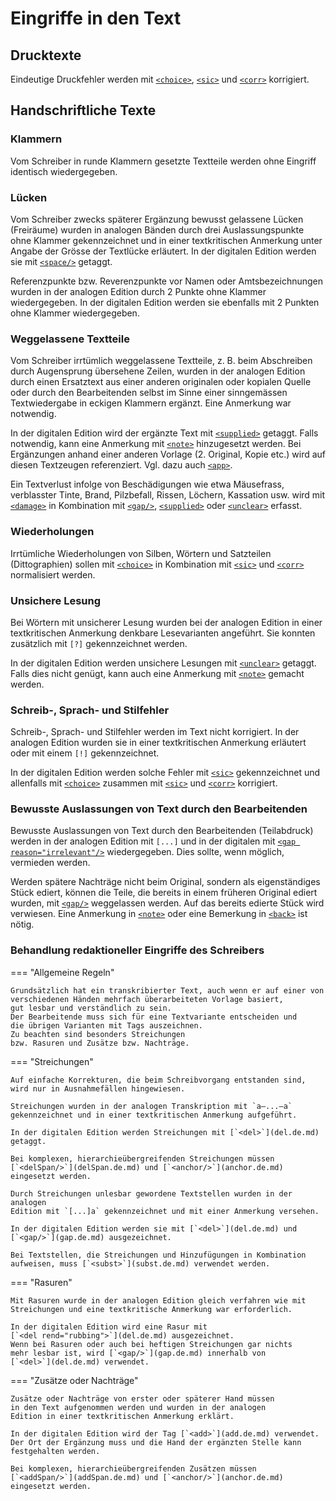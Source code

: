 # Eingriffe in den Text

## Drucktexte

Eindeutige Druckfehler werden mit [`<choice>`](choice.de.md),
[`<sic>`](sic.de.md) und [`<corr>`](corr.de.md) korrigiert.

## Handschriftliche Texte

### Klammern

Vom Schreiber in runde Klammern gesetzte Textteile werden ohne Eingriff
identisch wiedergegeben.

### Lücken

Vom Schreiber zwecks späterer Ergänzung bewusst gelassene Lücken
(Freiräume) wurden in analogen Bänden durch drei Auslassungspunkte
ohne Klammer gekennzeichnet und in einer textkritischen Anmerkung unter
Angabe der Grösse der Textlücke erläutert.
In der digitalen Edition werden sie mit [`<space/>`](space.de.md) getaggt.

Referenzpunkte bzw. Reverenzpunkte vor Namen oder Amtsbezeichnungen
wurden in der analogen Edition durch 2 Punkte ohne Klammer wiedergegeben.
In der digitalen Edition werden sie ebenfalls mit 2 Punkten ohne Klammer
wiedergegeben.

### Weggelassene Textteile

Vom Schreiber irrtümlich weggelassene Textteile,
z. B. beim Abschreiben durch Augensprung übersehene Zeilen,
wurden in der analogen Edition durch einen Ersatztext aus
einer anderen originalen oder kopialen Quelle oder durch
den Bearbeitenden selbst im Sinne einer sinngemässen
Textwiedergabe in eckigen Klammern ergänzt.
Eine Anmerkung war notwendig.

In der digitalen Edition wird der ergänzte Text mit
[`<supplied>`](supplied.de.md) getaggt.
Falls notwendig, kann eine Anmerkung mit [`<note>`](note.de.md)
hinzugesetzt werden.
Bei Ergänzungen anhand einer anderen Vorlage (2. Original, Kopie etc.)
wird auf diesen Textzeugen referenziert.
Vgl. dazu auch [`<app>`](app.de.md).

Ein Textverlust infolge von Beschädigungen wie etwa Mäusefrass,
verblasster Tinte, Brand, Pilzbefall, Rissen, Löchern, Kassation usw.
wird mit [`<damage>`](damage.de.md) in Kombination mit [`<gap/>`](gap.de.md),
[`<supplied>`](supplied.de.md) oder [`<unclear>`](unclear.de.md) erfasst.

### Wiederholungen

Irrtümliche Wiederholungen von Silben, Wörtern und Satzteilen (Dittographien)
sollen mit [`<choice>`](choice.de.md) in Kombination mit [`<sic>`](sic.de.md)
und [`<corr>`](corr.de.md) normalisiert werden.

### Unsichere Lesung

Bei Wörtern mit unsicherer Lesung wurden bei der analogen Edition in einer
textkritischen Anmerkung denkbare Lesevarianten angeführt.
Sie konnten zusätzlich mit `[?]` gekennzeichnet werden.

In der digitalen Edition werden unsichere Lesungen mit
[`<unclear>`](unclear.de.md) getaggt.
Falls dies nicht genügt, kann auch eine Anmerkung mit
[`<note>`](note.de.md) gemacht werden.

### Schreib-, Sprach- und Stilfehler

Schreib-, Sprach- und Stilfehler werden im Text nicht korrigiert.
In der analogen Edition wurden sie in einer textkritischen Anmerkung
erläutert oder mit einem `[!]` gekennzeichnet.

In der digitalen Edition werden solche Fehler mit [`<sic>`](sic.de.md)
gekennzeichnet und allenfalls mit [`<choice>`](choice.de.md) zusammen
mit [`<sic>`](sic.de.md) und [`<corr>`](corr.de.md) korrigiert.

### Bewusste Auslassungen von Text durch den Bearbeitenden

Bewusste Auslassungen von Text durch den Bearbeitenden (Teilabdruck) werden
in der analogen Edition mit `[...]` und in der digitalen mit
[`<gap reason="irrelevant"/>`](gap.de.md) wiedergegeben.
Dies sollte, wenn möglich, vermieden werden.

Werden spätere Nachträge nicht beim Original, sondern als eigenständiges
Stück ediert, können die Teile, die bereits in einem früheren Original
ediert wurden, mit [`<gap/>`](gap.de.md) weggelassen werden.
Auf das bereits edierte Stück wird verwiesen.
Eine Anmerkung in [`<note>`](note.de.md) oder eine Bemerkung
in [`<back>`](back.de.md) ist nötig.

### Behandlung redaktioneller Eingriffe des Schreibers

=== "Allgemeine Regeln"

    Grundsätzlich hat ein transkribierter Text, auch wenn er auf einer von
    verschiedenen Händen mehrfach überarbeiteten Vorlage basiert,
    gut lesbar und verständlich zu sein.
    Der Bearbeitende muss sich für eine Textvariante entscheiden und
    die übrigen Varianten mit Tags auszeichnen.
    Zu beachten sind besonders Streichungen
    bzw. Rasuren und Zusätze bzw. Nachträge.

=== "Streichungen"

    Auf einfache Korrekturen, die beim Schreibvorgang entstanden sind,
    wird nur in Ausnahmefällen hingewiesen.

    Streichungen wurden in der analogen Transkription mit `a–...–a`
    gekennzeichnet und in einer textkritischen Anmerkung aufgeführt.

    In der digitalen Edition werden Streichungen mit [`<del>`](del.de.md)
    getaggt.

    Bei komplexen, hierarchieübergreifenden Streichungen müssen
    [`<delSpan/>`](delSpan.de.md) und [`<anchor/>`](anchor.de.md)
    eingesetzt werden.

    Durch Streichungen unlesbar gewordene Textstellen wurden in der analogen
    Edition mit `[...]a` gekennzeichnet und mit einer Anmerkung versehen.

    In der digitalen Edition werden sie mit [`<del>`](del.de.md) und
    [`<gap/>`](gap.de.md) ausgezeichnet.

    Bei Textstellen, die Streichungen und Hinzufügungen in Kombination
    aufweisen, muss [`<subst>`](subst.de.md) verwendet werden.

=== "Rasuren"

    Mit Rasuren wurde in der analogen Edition gleich verfahren wie mit
    Streichungen und eine textkritische Anmerkung war erforderlich.

    In der digitalen Edition wird eine Rasur mit
    [`<del rend="rubbing">`](del.de.md) ausgezeichnet.
    Wenn bei Rasuren oder auch bei heftigen Streichungen gar nichts
    mehr lesbar ist, wird [`<gap/>`](gap.de.md) innerhalb von
    [`<del>`](del.de.md) verwendet.

=== "Zusätze oder Nachträge"

    Zusätze oder Nachträge von erster oder späterer Hand müssen
    in den Text aufgenommen werden und wurden in der analogen
    Edition in einer textkritischen Anmerkung erklärt.

    In der digitalen Edition wird der Tag [`<add>`](add.de.md) verwendet.
    Der Ort der Ergänzung muss und die Hand der ergänzten Stelle kann
    festgehalten werden.

    Bei komplexen, hierarchieübergreifenden Zusätzen müssen
    [`<addSpan/>`](addSpan.de.md) und [`<anchor/>`](anchor.de.md)
    eingesetzt werden.
